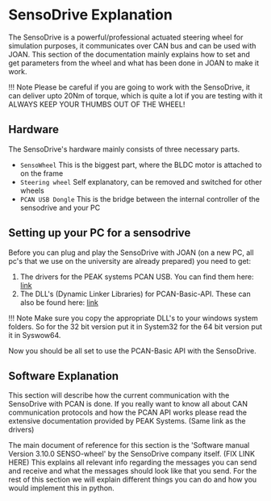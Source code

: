 # SensoDrive Explanation
The SensoDrive is a powerful/professional actuated steering wheel for simulation purposes, it communicates over CAN bus and 
can be used with JOAN. This section of the documentation mainly explains how to set and get parameters from the wheel
and what has been done in JOAN to make it work.

!!! Note
    Please be careful if you are going to work with the SensoDrive, it can deliver upto 20Nm of torque, which is quite a lot
    if you are testing with it ALWAYS KEEP YOUR THUMBS OUT OF THE WHEEL!
    
## Hardware
The SensoDrive's hardware mainly consists of three necessary parts.

- `SensoWheel` This is the biggest part, where the BLDC motor is attached to on the frame
- `Steering wheel` Self explanatory, can be removed and switched for other wheels
- `PCAN USB Dongle` This is the bridge between the internal controller of the sensodrive and your PC

## Setting up your PC for a sensodrive
Before you can plug and play the SensoDrive with JOAN (on a new PC, all pc's that we use on the university are already 
prepared) you need to get:

1. The drivers for the PEAK systems PCAN USB. You can find them here: [link](https://www.peak-system.com/PCAN-USB.199.0.html?&L=1)
2. The DLL's (Dynamic Linker Libraries) for PCAN-Basic-API. These can also be found here:  [link](https://www.peak-system.com/PCAN-USB.199.0.html?&L=1)

!!! Note
    Make sure you copy the appropriate DLL's to your windows system folders. So for the 32 bit version put it in System32 for the 64 bit version
    put it in Syswow64.

Now you should be all set to use the PCAN-Basic API with the SensoDrive. 

## Software Explanation
This section will describe how the current communication with the SensoDrive with PCAN is done. If you really want
to know all about CAN communication protocols and how the PCAN API works please read the extensive documentation
provided by PEAK Systems. (Same link as the drivers)

The main document of reference for this section is the 'Software manual Version 3.10.0 SENSO-wheel' by the SensoDrive company
itself. (FIX LINK HERE) This explains all relevant info regarding the messages you can send and receive and what the messages
should look like that you send. For the rest of this section we will explain different things you can do and how you would implement this 
in python.